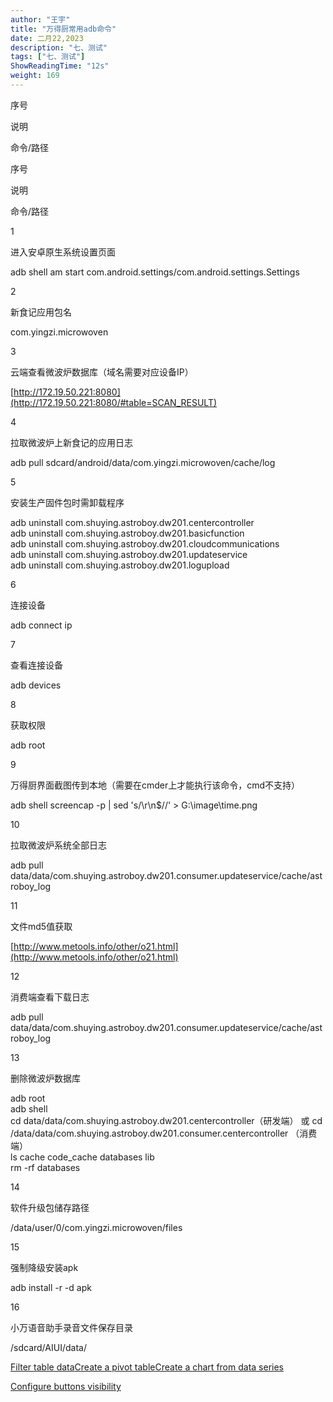 ```yaml
---
author: "王宇"
title: "万得厨常用adb命令"
date: 二月22,2023
description: "七、测试"
tags: ["七、测试"]
ShowReadingTime: "12s"
weight: 169
---
```

序号

说明

命令/路径

序号

说明

命令/路径

1

进入安卓原生系统设置页面

adb shell am start com.android.settings/com.android.settings.Settings

2

新食记应用包名

com.yingzi.microwoven

3

云端查看微波炉数据库（域名需要对应设备IP）

[http://172.19.50.221:8080](http://172.19.50.221:8080/#table=SCAN_RESULT)

4

拉取微波炉上新食记的应用日志

adb pull sdcard/android/data/com.yingzi.microwoven/cache/log

5

安装生产固件包时需卸载程序

adb uninstall com.shuying.astroboy.dw201.centercontroller  
adb uninstall com.shuying.astroboy.dw201.basicfunction  
adb uninstall com.shuying.astroboy.dw201.cloudcommunications  
adb uninstall com.shuying.astroboy.dw201.updateservice  
adb uninstall com.shuying.astroboy.dw201.logupload

6

连接设备

adb connect ip

7

查看连接设备

adb devices

8

获取权限

adb root

9

万得厨界面截图传到本地（需要在cmder上才能执行该命令，cmd不支持）

adb shell screencap -p | sed 's/\\r\\n$//' > G:\\image\\time.png

10

拉取微波炉系统全部日志

adb pull data/data/com.shuying.astroboy.dw201.consumer.updateservice/cache/astroboy\_log

11

文件md5值获取

[http://www.metools.info/other/o21.html](http://www.metools.info/other/o21.html)

12

消费端查看下载日志

adb pull data/data/com.shuying.astroboy.dw201.consumer.updateservice/cache/astroboy\_log

13

删除微波炉数据库

adb root  
adb shell  
cd data/data/com.shuying.astroboy.dw201.centercontroller（研发端） 或 cd /data/data/com.shuying.astroboy.dw201.consumer.centercontroller （消费端）  
ls cache code\_cache databases lib  
rm -rf databases

14

软件升级包储存路径

/data/user/0/com.yingzi.microwoven/files

15

强制降级安装apk

adb install -r -d apk

16

小万语音助手录音文件保存目录

/sdcard/AIUI/data/

  

  

  

  

  

  

  

[Filter table data](#)[Create a pivot table](#)[Create a chart from data series](#)

[Configure buttons visibility](/users/tfac-settings.action)